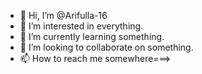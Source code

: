 - 👋 Hi, I’m @Arifulla-16
- 👀 I’m interested in everything.
- 🌱 I’m currently learning something.
- 💞️ I’m looking to collaborate on something.
- 📫 How to reach me somewhere===>

<!---
Arifulla-16/Arifulla-16 is a ✨ special ✨ repository because its `README.md` (this file) appears on your GitHub profile.
You can click the Preview link to take a look at your changes.
--->
